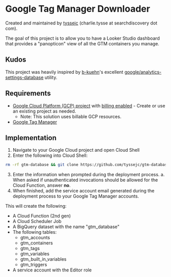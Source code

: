 # Google Tag Manager Downloader

Created and maintained by [tyssejc](https://github.com/tyssejc) (charlie.tysse at searchdiscovery dot com).

The goal of this project is to allow you to have a Looker Studio dashboard that provides a "panopticon" view of all the GTM containers you manage.

## Kudos
This project was heavily inspired by [b-kuehn](https://github.com/b-kuehn)'s excellent [google/analytics-settings-database](https://github.com/google/analytics-settings-database) utility. 

## Requirements
- [Google Cloud Platform (GCP) project](https://cloud.google.com/resource-manager/docs/creating-managing-projects) with [billing enabled](https://cloud.google.com/billing/docs/how-to/modify-project#enable-billing) - Create or use an existing project as needed.
  -  Note: This solution uses billable GCP resources.
- [Google Tag Manager](https://tagmanager.google.com/)

## Implementation
1. Navigate to your Google Cloud project and open Cloud Shell
2. Enter the following into Cloud Shell:
  ```bash
  rm -rf gtm-database && git clone https://github.com/tyssejc/gtm-database.git && cd gtm-database && bash deploy.sh
  ```
3. Enter the information when prompted during the deployment process.
  a. When asked if unauthenticated invocations should be allowed for the Cloud Function, answer **no**.
4. When finished, add the service account email generated during the deployment process to your Google Tag Manager accounts.

This will create the following:
- A Cloud Function (2nd gen)
- A Cloud Scheduler Job
- A BigQuery dataset with the name "gtm_database"
- The following tables:
  - gtm_accounts
  - gtm_containers
  - gtm_tags
  - gtm_variables
  - gtm_built_in_variables
  - gtm_triggers
- A service account with the Editor role
